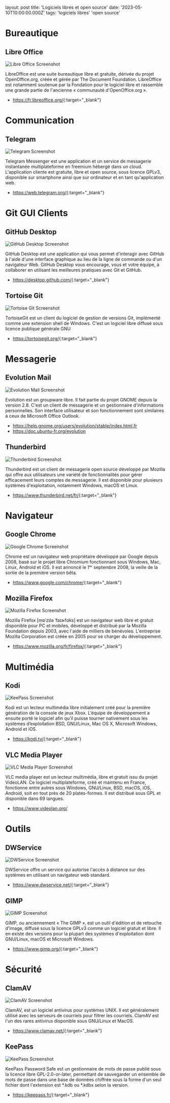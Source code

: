 layout: post
title: 'Logiciels libres et open source'
date: '2023-05-10T10:00:00.000Z'
tags: 'logiciels libres' 'open source'

# Bureautique
## Libre Office

![Libre Office Screenshot](/assets/images/libreoffice.webp)

LibreOffice est une suite bureautique libre et gratuite, dérivée du projet OpenOffice.org, créée et gérée par The Document Foundation. LibreOffice est notamment soutenue par la Fondation pour le logiciel libre et rassemble une grande partie de l'ancienne « communauté d'OpenOffice.org ».

* <https://fr.libreoffice.org/>{:target="_blank"}

# Communication
## Telegram

![Telegram Screenshot](/assets/images/telegram.webp)

Telegram Messenger est une application et un service de messagerie instantanée multiplateforme en freemium hébergé dans un cloud. L'application cliente est gratuite, libre et open source, sous licence GPLv3, disponible sur smartphone ainsi que sur ordinateur et en tant qu'application web.

* <https://web.telegram.org/>{:target="_blank"}


# Git GUI Clients
## GitHub Desktop

![GitHub Desktop Screenshot](/assets/images/github-desktop.webp)

GitHub Desktop est une application qui vous permet d'interagir avec GitHub à l'aide d'une interface graphique au lieu de la ligne de commande ou d'un navigateur Web. GitHub Desktop vous encourage, vous et votre équipe, à collaborer en utilisant les meilleures pratiques avec Git et GitHub.

* <https://desktop.github.com/>{:target="_blank"}

## Tortoise Git

![Tortoise Git Screenshot](/assets/images/tortoiseGit.png)

TortoiseGit est un client du logiciel de gestion de versions Git, implémenté comme une extension shell de Windows. C'est un logiciel libre diffusé sous licence publique générale GNU

* <https://tortoisegit.org/>{:target="_blank"}


# Messagerie
## Evolution Mail

![Evolution Mail Screenshot](/assets/images/evolution-mail.webp)

Evolution est un groupware libre. Il fait partie du projet GNOME depuis la version 2.8. C'est un client de messagerie et un gestionnaire d'informations personnelles. Son interface utilisateur et son fonctionnement sont similaires à ceux de Microsoft Office Outlook.

* https://help.gnome.org/users/evolution/stable/index.html.fr
* https://doc.ubuntu-fr.org/evolution

## Thunderbird

![Thunderbird Screenshot](/assets/images/thunderbird.webp)

Thunderbird est un client de messagerie open source développé par Mozilla qui offre aux utilisateurs une variété de fonctionnalités pour gérer efficacement leurs comptes de messagerie. Il est disponible pour plusieurs systèmes d'exploitation, notamment Windows, macOS et Linux.

* <https://www.thunderbird.net/fr/>{:target="_blank"}


# Navigateur
## Google Chrome

![Google Chrome Screenshot](/assets/images/google-chrome.webp)

Chrome est un navigateur web propriétaire développé par Google depuis 2008, basé sur le projet libre Chromium fonctionnant sous Windows, Mac, Linux, Android et iOS. Il est annoncé le 1ᵉʳ septembre 2008, la veille de la sortie de la première version bêta.

* <https://www.google.com/chrome/>{:target="_blank"}

## Mozilla Firefox

![Mozilla Firefox Screenshot](/assets/images/mozilla-firefox.webp)

Mozilla Firefox [mɒˈzɪlə ˈfaɪɚfɑks] est un navigateur web libre et gratuit disponible pour PC et mobiles, développé et distribué par la Mozilla Foundation depuis 2003, avec l'aide de milliers de bénévoles. L'entreprise Mozilla Corporation est créée en 2005 pour se charger du développement.

* <https://www.mozilla.org/fr/firefox/>{:target="_blank"}


# Multimédia
## Kodi

![KeePass Screenshot](/assets/images/kodi.webp)

Kodi est un lecteur multimédia libre initialement créé pour la première génération de la console de jeux Xbox. L’équipe de développement a ensuite porté le logiciel afin qu'il puisse tourner nativement sous les systèmes d’exploitation BSD, GNU/Linux, Mac OS X, Microsoft Windows, Android et iOS.

* <https://kodi.tv/>{:target="_blank"}

## VLC Media Player

![VLC Media Player Screenshot](/assets/images/vlc-media-player.jpg)

VLC media player est un lecteur multimédia, libre et gratuit issu du projet VideoLAN. Ce logiciel multiplateforme, créé et maintenu en France, fonctionne entre autres sous Windows, GNU/Linux, BSD, macOS, iOS, Android, soit en tout près de 20 plates-formes. Il est distribué sous GPL et disponible dans 69 langues.

* https://www.videolan.org/


# Outils
## DWService

![DWService Screenshot](/assets/images/dwservice.webp)

DWService offre un service qui autorise l'accès à distance sur des systèmes en utilisant un navigateur web standard.

* <https://www.dwservice.net/>{:target="_blank"}

## GIMP

![GIMP Screenshot](/assets/images/gimp.jpg)

GIMP, ou anciennement « The GIMP », est un outil d'édition et de retouche d'image, diffusé sous la licence GPLv3 comme un logiciel gratuit et libre. Il en existe des versions pour la plupart des systèmes d'exploitation dont GNU/Linux, macOS et Microsoft Windows.

* <https://www.gimp.org/>{:target="_blank"}


# Sécurité
## ClamAV

![ClamAV Screenshot](/assets/images/clamav.webp)

ClamAV, est un logiciel antivirus pour systèmes UNIX. Il est généralement utilisé avec les serveurs de courriels pour filtrer les courriels. ClamAV est l'un des rares antivirus disponible sous GNU/Linux et MacOS.

* <https://www.clamav.net/>{:target="_blank"}

## KeePass

![KeePass Screenshot](/assets/images/keepass.png)

KeePass Password Safe est un gestionnaire de mots de passe publié sous la licence libre GPL-2.0-or-later, permettant de sauvegarder un ensemble de mots de passe dans une base de données chiffrée sous la forme d'un seul fichier dont l'extension est *.kdb ou *.kdbx selon la version.

* <https://keepass.fr/>{:target="_blank"}

